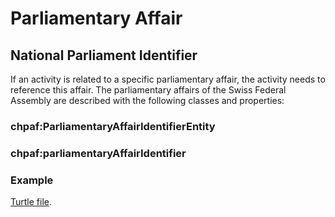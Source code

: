 # Parliamentary Affair

## National Parliament Identifier

If an activity is related to a specific parliamentary affair, the activity needs to reference this affair. The parliamentary affairs of the Swiss Federal Assembly are described with the following classes and properties:

### chpaf:ParliamentaryAffairIdentifierEntity

### chpaf:parliamentaryAffairIdentifier

### Example

<aside class="example" title="National Parliament Identifier">
    <a href="https://github.com/swiss/ch-paf-link/blob/main/examples/national_parliament_identifier.ttl" target="_blank">Turtle file</a>.
</aside>
